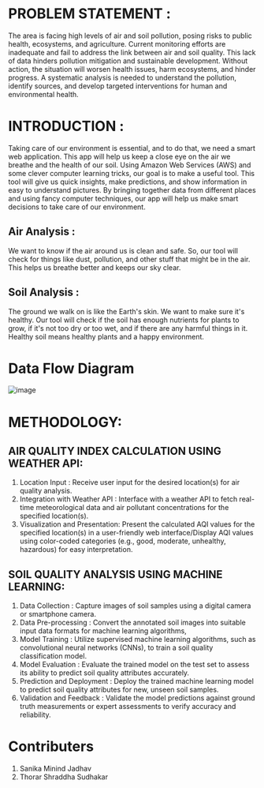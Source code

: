 # PROBLEM STATEMENT :  
The area is facing high levels of air and soil pollution, posing risks to public health, ecosystems, 
and agriculture. Current monitoring efforts are inadequate and fail to address the link between air and 
soil quality. This lack of data hinders pollution mitigation and sustainable development. Without action, 
the situation will worsen health issues, harm ecosystems, and hinder progress. A systematic analysis is 
needed to understand the pollution, identify sources, and develop targeted interventions for human and 
environmental health.

# INTRODUCTION : 
Taking care of our environment is essential, and to do that, we need a smart web application. 
This app will help us keep a close eye on the air we breathe and the health of our soil. Using Amazon 
Web Services (AWS) and some clever computer learning tricks, our goal is to make a useful tool. This 
tool will give us quick insights, make predictions, and show information in easy to understand pictures. 
By bringing together data from different places and using fancy computer techniques, our app will help 
us make smart decisions to take care of our environment.  
## Air Analysis : 
We want to know if the air around us is clean and safe. So, our tool will check for things 
like dust, pollution, and other stuff that might be in the air. This helps us breathe better and keeps our 
sky clear. 
## Soil Analysis : 
The ground we walk on is like the Earth's skin. We want to make sure it's healthy. Our 
tool will check if the soil has enough nutrients for plants to grow, if it's not too dry or too wet, and if 
there are any harmful things in it. Healthy soil means healthy plants and a happy environment. 
# Data Flow Diagram
![image](https://github.com/Nihalahamad1905/AIR-SOIL-QUALITY-ANALYSIS/assets/118530992/b3275502-a5c9-44f5-a382-e5c4e3fd5b1b)
#  METHODOLOGY:  
## AIR QUALITY INDEX CALCULATION USING WEATHER API: 
1. Location Input : Receive user input for the desired location(s) for air quality analysis. 
2. Integration with Weather API : Interface with a weather API to fetch real-time meteorological data and air pollutant concentrations for the specified location(s). 
3. Visualization and Presentation: Present the calculated AQI values for the specified location(s) in a user-friendly web interface/Display AQI values using color-coded categories (e.g., good, moderate, unhealthy, hazardous) 
for easy interpretation. 

## SOIL QUALITY ANALYSIS USING MACHINE LEARNING: 
1. Data Collection :  Capture images of soil samples using a digital camera or smartphone camera. 
2. Data Pre-processing : Convert the annotated soil images into suitable input data formats for machine learning algorithms, 
3. Model Training : Utilize supervised machine learning algorithms, such as convolutional neural networks (CNNs), to train a soil quality classification model. 
4. Model Evaluation : Evaluate the trained model on the test set to assess its ability to predict soil quality attributes accurately. 
5. Prediction and Deployment : Deploy the trained machine learning model to predict soil quality attributes for new, unseen soil samples. 
6. Validation and Feedback : Validate the model predictions against ground truth measurements or expert assessments to verify accuracy and reliability.

# Contributers 
1. Sanika Minind Jadhav
2. Thorar Shraddha Sudhakar
